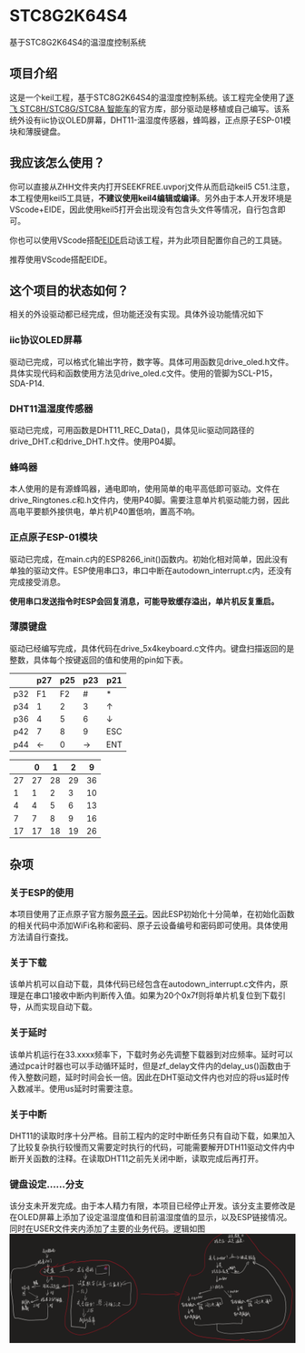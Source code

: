 # STC8G2K64S4
 基于STC8G2K64S4的温湿度控制系统
## 项目介绍
这是一个keil工程，基于STC8G2K64S4的温湿度控制系统。该工程完全使用了[逐飞 STC8H/STC8G/STC8A 智能车](https://www.stcmcudata.com/STC8F-DATASHEET/STC8H-STC8G-STC8A-%E6%99%BA%E8%83%BD%E8%BD%A6%E5%BC%80%E6%BA%90%E5%BA%93-%E9%80%90%E9%A3%9E%E7%A7%91%E6%8A%80.PDF)的官方库，部分驱动是移植或自己编写。该系统外设有iic协议OLED屏幕，DHT11-温湿度传感器，蜂鸣器，正点原子ESP-01模块和薄膜键盘。
## 我应该怎么使用？
你可以直接从ZHH文件夹内打开SEEKFREE.uvporj文件从而启动keil5 C51.注意，本工程使用keil5工具链，**不建议使用keil4编辑或编译**。另外由于本人开发环境是VScode+EIDE，因此使用keil5打开会出现没有包含头文件等情况，自行包含即可。

你也可以使用VScode搭配[EIDE](https://discuss.em-ide.com/)启动该工程，并为此项目配置你自己的工具链。

推荐使用VScode搭配EIDE。
## 这个项目的状态如何？
相关的外设驱动都已经完成，但功能还没有实现。具体外设功能情况如下
### iic协议OLED屏幕
驱动已完成，可以格式化输出字符，数字等。具体可用函数见drive_oled.h文件。具体实现代码和函数使用方法见drive_oled.c文件。使用的管脚为SCL-P15，SDA-P14.
### DHT11温湿度传感器
驱动已完成，可用函数是DHT11_REC_Data()，具体见iic驱动同路径的drive_DHT.c和drive_DHT.h文件。使用P04脚。
### 蜂鸣器
本人使用的是有源蜂鸣器，通电即响，使用简单的电平高低即可驱动。文件在drive_Ringtones.c和.h文件内，使用P40脚。需要注意单片机驱动能力弱，因此高电平要额外接供电，单片机P40置低响，置高不响。
### 正点原子ESP-01模块
驱动已完成，在main.c内的ESP8266_init()函数内。初始化相对简单，因此没有单独的驱动文件。ESP使用串口3，串口中断在autodown_interrupt.c内，还没有完成接受消息。

**使用串口发送指令时ESP会回复消息，可能导致缓存溢出，单片机反复重启。**
 
 ### 薄膜键盘
 驱动已经编写完成，具体代码在drive_5x4keyboard.c文件内。键盘扫描返回的是整数，具体每个按键返回的值和使用的pin如下表。

|<br />| p27 | p25 | p23 | p21 |
| --- | --- | --- | --- | --- |
| p32 | F1 | F2 | # | * |
| p34 | 1 | 2 | 3 | ↑ |
| p36 | 4 | 5 | 6 | ↓ |
| p42 | 7 | 8 | 9 | ESC |
| p44 | ← | 0 | → | ENT |

|<br />| 0 | 1 | 2 | 9 |
| --- | --- | --- | --- | --- |
| 27 | 27 | 28 | 29 | 36 |
| 1 | 1 | 2 | 3 | 10 |
| 4 | 4 | 5 | 6 | 13 |
| 7 | 7 | 8 | 9 | 16 |
| 17 | 17 | 18 | 19 | 26 |

## 杂项
### 关于ESP的使用
本项目使用了正点原子官方服务[原子云](https://cloud.alientek.com/)。因此ESP初始化十分简单，在初始化函数的相关代码中添加WiFi名称和密码、原子云设备编号和密码即可使用。具体使用方法请自行查找。
### 关于下载
该单片机可以自动下载，具体代码已经包含在autodown_interrupt.c文件内，原理是在串口1接收中断内判断传入值。如果为20个0x7f则将单片机复位到下载引导，从而实现自动下载。
### 关于延时
该单片机运行在33.xxxx频率下，下载时务必先调整下载器到对应频率。延时可以通过pca计时器也可以手动循环延时，但是zf_delay文件内的delay_us()函数由于传入整数问题，延时时间会长一倍。因此在DHT驱动文件内也对应的将us延时传入数减半。使用us延时时需要注意。
### 关于中断
DHT11的读取时序十分严格。目前工程内的定时中断任务只有自动下载，如果加入了比较复杂执行较慢而又需要定时执行的代码，可能需要解开DTH11驱动文件内中断开关函数的注释。在读取DHT11之前先关闭中断，读取完成后再打开。
### 键盘设定……分支
该分支未开发完成。由于本人精力有限，本项目已经停止开发。该分支主要修改是在OLED屏幕上添加了设定温湿度值和目前温湿度值的显示，以及ESP链接情况。同时在USER文件夹内添加了主要的业务代码。逻辑如图
![](/STC8G温湿度控制系统逻辑图.png)

